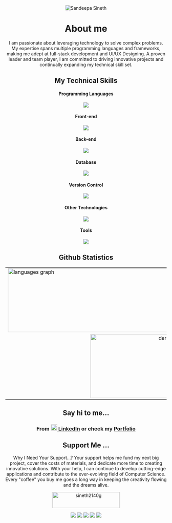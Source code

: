 <div align= "center">
<!--   <img src="https://drive.google.com/uc?export=view&id=1Du5ikn7eP6M8NefU6JnEdEZeOhVltBBO" alt="Image Description"/> -->
  <img src="https://drive.google.com/file/d/1bHocwwopy3TVva-NzCMfgCSjJcPl0FTt" alt="Sandeepa Sineth">
</div>

<!--<div align= "center">
<a href="https://git.io/typing-svg"><img src="https://readme-typing-svg.demolab.com?font=Poppins&weight=600&size=36&pause=1000&color=8DA5FA&center=true&vCenter=true&random=false&width=435&lines=I'm+a;Technology+Enthusiast;Full-stack+Developer;UI/UX Designing" alt="Technology Enthusiast | Full-stack Developer | UI/UX Designing" /></a>
</div>-->

<h1 align="center">About me</h1>

<p align="center" align="center">
  I am passionate about leveraging technology to solve complex problems. My expertise spans multiple programming languages and frameworks, making me adept at full-stack development and UI/UX Designing. A proven leader and team player, I am committed to driving innovative projects and continually expanding my technical skill set.
</p>
<div>
    <h2 align="center">
    My Technical Skills 
  </h2>
<div>
  <h4 align="center"> Programming Languages</h4>
  <p align="center">
  <a>
    <img src="https://skillicons.dev/icons?i=java,js,ts,cs,kotlin,py,c,php,r"/>
  </a>
  </p>
  <h4 align="center">Front-end</h4>
  <p align="center">
  <a>
    <img src="https://skillicons.dev/icons?i=nodejs,react,redux,html,tailwind,css,sass"/>
  </a>
  </p>
  <h4 align="center"> Back-end</h4>
  <p align="center">
  <a>
    <img src="https://skillicons.dev/icons?i=nodejs,spring,dotnet,nextjs"/>
  </a> 
  </p>
  <h4 align="center"> Database</h4>
  <p align="center">
  <a>
    <img src="https://skillicons.dev/icons?i=mongodb,mysql,sqlite"/>
  </a>
  </p>
  <h4 align="center">Version Control</h4>
  <p align="center">
  <a>
    <img src="https://skillicons.dev/icons?i=git,github"/>
  </a>
  </p>
  <h4 align="center">Other Technologies</h4>
  <p align="center">
  <a>
    <img src="https://skillicons.dev/icons?i=selenium,redis,docker,gradle,linux,"/>
  </a>
  </p>
  </p>
  <h4 align="center">Tools</h4>
  <p align="center">
  <a>
    <img src="https://skillicons.dev/icons?i=postman,docker,androidstudio,visualstudio,figma,ps,"/>
  </a>
  </p>
    
</div>


<h2 align="center">
  Github Statistics 
</h2>


<div align="center">
  <table border="0">
    <tr>
      <td>
        <img src="https://github-readme-stats.vercel.app/api/top-langs?locale=en&hide_title=false&layout=compact&card_width=320&langs_count=5&theme=algolia&title_color=CBACF9&text_color=ACBDF9&hide_border=true&border_radius=10&username=darkhenrhal" height="200" width="500" alt="languages graph" />
      </td>
      <td>
        <img src="https://github-readme-stats.vercel.app/api?username=darkhenrhal&show_icons=true&locale=en&icons=true&theme=algolia&title_color=CBACF9&text_color=ACBDF9&border_radius=10&hide_border=true&icon_color=5b3df2" alt="darkhenrhal" height="200" width="500" />
      </td>
    </tr>
    <tr>
      <td colspan="2" align="center">
        <img src="https://github-readme-streak-stats.herokuapp.com/?user=darkhenrhal&icons=true&theme=algolia&title_color=CBACF9&text_color=ACBDF9&border_radius=10&hide_border=true&icon_color=5b3df2" alt="darkhenrhal" height="200" width="500" />
      </td>
    </tr>
  </table>
</div>

 
</div>

<div>
   <h2 align="center">Say hi to me...</h2>
   <h3 align="center">
    
  From   <a href="https://www.linkedin.com/in/sandeepa-sineth"><img src="https://skillicons.dev/icons?i=linkedin" height="20"/> LinkedIn</a> or check my <a href="http://sandeepasineth.vercel.app/">Portfolio</a>  
  
    
  </h3> 
</div>

  
<div>
   <h2 align="center">Support Me ...</h2>
   <p align="center">
        Why I Need Your Support...?
Your support helps me fund my next big project, cover the costs of materials, and dedicate more time to creating innovative solutions. With your help, I can continue to develop cutting-edge applications and contribute to the ever-evolving field of Computer Science. Every "coffee" you buy me goes a long way in keeping the creativity flowing and the dreams alive.
   </p>
  
  </p>
  
</p>
</div>
 

<p align="center">

  <a href="https://www.buymeacoffee.com/sineth2140g">
    <img align="center" src="https://cdn.buymeacoffee.com/buttons/v2/default-yellow.png" height="50" width="210" alt="sineth2140g" />
  </a>
</p>

<p align="center">
    <img src="https://drive.google.com/uc?export=view&id=16XeA2oV8aLqgo4yvEHSox_76aJ2sgFX3"/>
    <img src="https://drive.google.com/uc?export=view&id=16XeA2oV8aLqgo4yvEHSox_76aJ2sgFX3"/>
    <img src="https://drive.google.com/uc?export=view&id=16XeA2oV8aLqgo4yvEHSox_76aJ2sgFX3"/>
    <img src="https://drive.google.com/uc?export=view&id=16XeA2oV8aLqgo4yvEHSox_76aJ2sgFX3"/>
    <img src="https://drive.google.com/uc?export=view&id=16XeA2oV8aLqgo4yvEHSox_76aJ2sgFX3"/>
    

</p>
  







